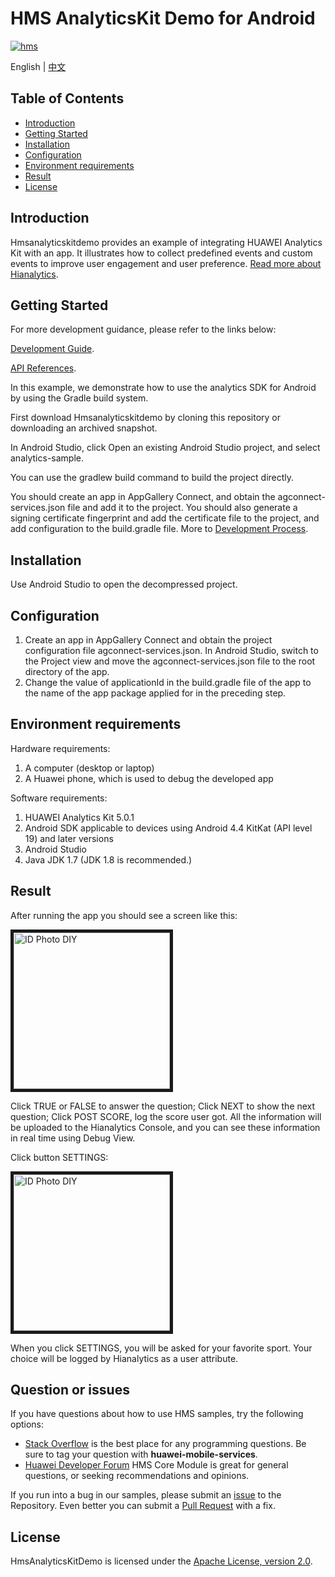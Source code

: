 # HMS AnalyticsKit Demo for Android

[![hms](https://img.shields.io/badge/hms-analytics-brightgreen)](https://developer.huawei.com/consumer/en/doc/development/HMS-References/3021004) 

English | [中文](https://github.com/HMS-Core/hms-ananlytics-demo-android/blob/master/README_ZH.md)

## Table of Contents

* [Introduction](#introduction)
* [Getting Started](#getting-started)
* [Installation](#installation)
* [Configuration ](#configuration )
* [Environment requirements](#environment-requirements)
* [Result](#result)
* [License](#license)


## Introduction
Hmsanalyticskitdemo provides an example of integrating HUAWEI Analytics Kit with an app. It illustrates how to collect predefined events and custom events to improve user engagement and user preference.
[Read more about Hianalytics](https://developer.huawei.com/consumer/en/doc/development/HMSCore-Guides/introduction-0000001050745149).

## Getting Started

For more development guidance, please refer to the links below:

[Development Guide](https://developer.huawei.com/consumer/en/doc/development/HMSCore-Guides/android-dev-process-0000001050163813).

[API References](https://developer.huawei.com/consumer/en/doc/development/HMSCore-References/android-api-analytics-overview-0000001051067140).

In this example, we demonstrate how to use the analytics SDK for Android by using the Gradle build system.

First download Hmsanalyticskitdemo by cloning this repository or downloading an archived snapshot.

In Android Studio, click Open an existing Android Studio project, and select analytics-sample.

You can use the gradlew build command to build the project directly.

You should create an app in AppGallery Connect, and obtain the agconnect-services.json file and add it to the project. You should also generate a signing certificate fingerprint and add the certificate file to the project, and add configuration to the build.gradle file.  More to [Development Process](https://developer.huawei.com/consumer/en/doc/development/HMSCore-Guides/android-dev-process-0000001050163813).


## Installation
Use Android Studio to open the decompressed project.

## Configuration
1. Create an app in AppGallery Connect and obtain the project configuration file agconnect-services.json. In Android Studio, switch to the Project view and move the agconnect-services.json file to the root directory of the app.
2. Change the value of applicationId in the build.gradle file of the app to the name of the app package applied for in the preceding step.

## Environment requirements
Hardware requirements:
1. A computer (desktop or laptop)
2. A Huawei phone, which is used to debug the developed app
    
Software requirements:
1. HUAWEI Analytics Kit 5.0.1
2. Android SDK applicable to devices using Android 4.4 KitKat (API level 19) and later versions
3. Android Studio 
4. Java JDK 1.7 (JDK 1.8 is recommended.)

## Result
After running the app you should see a screen like this:

<img src="https://github.com/HMS-Core/hms-ananlytics-demo-android/blob/master/images/screen_0.PNG" width=250 title="ID Photo DIY" div align=center border=5>

Click TRUE or FALSE to answer the question; Click NEXT to show the next question; Click POST SCORE, log the score user got. All the information will be uploaded to the Hianalytics Console, and you can see these information in real time using Debug View.

Click button SETTINGS:

<img src="https://github.com/HMS-Core/hms-ananlytics-demo-android/blob/master/images/screen_1.PNG" width=250 title="ID Photo DIY" div align=center border=5>

When you click SETTINGS, you will be asked for your favorite sport. Your choice will be logged by Hianalytics as a user attribute.

## Question or issues
If you have questions about how to use HMS samples, try the following options:
- [Stack Overflow](https://stackoverflow.com/questions/tagged/huawei-mobile-services) is the best place for any programming questions. Be sure to tag your question with 
**huawei-mobile-services**.
- [Huawei Developer Forum](https://forums.developer.huawei.com/forumPortal/en/home?fid=0101187876626530001) HMS Core Module is great for general questions, or seeking recommendations and opinions.

If you run into a bug in our samples, please submit an [issue](https://github.com/HMS-Core/hms-ananlytics-demo-android/issues) to the Repository. Even better you can submit a [Pull Request](https://github.com/HMS-Core/hms-ananlytics-demo-android/pulls) with a fix.

##  License
HmsAnalyticsKitDemo is licensed under the [Apache License, version 2.0](http://www.apache.org/licenses/LICENSE-2.0).
